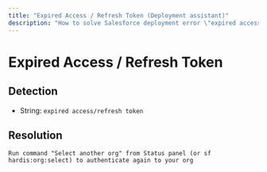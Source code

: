 ```yaml
---
title: "Expired Access / Refresh Token (Deployment assistant)"
description: "How to solve Salesforce deployment error \"expired access/refresh token\""
---
```

<!-- markdownlint-disable MD013 -->
# Expired Access / Refresh Token

## Detection

- String: `expired access/refresh token`

## Resolution

```shell
Run command "Select another org" from Status panel (or sf hardis:org:select) to authenticate again to your org
```
